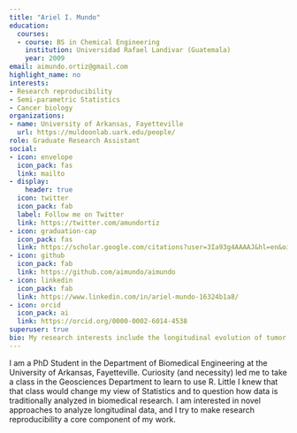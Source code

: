 ```yaml
---
title: "Ariel I. Mundo"
education:
  courses:
  - course: BS in Chemical Engineering
    institution: Universidad Rafael Landivar (Guatemala)
    year: 2009
email: aimundo.ortiz@gmail.com
highlight_name: no
interests:
- Research reproducibility
- Semi-parametric Statistics
- Cancer biology
organizations:
- name: University of Arkansas, Fayetteville
  url: https://muldoonlab.uark.edu/people/
role: Graduate Research Assistant
social:
- icon: envelope
  icon_pack: fas
  link: mailto
- display:
    header: true
  icon: twitter
  icon_pack: fab
  label: Follow me on Twitter
  link: https://twitter.com/amundortiz
- icon: graduation-cap
  icon_pack: fas
  link: https://scholar.google.com/citations?user=3Ia93g4AAAAJ&hl=en&oi=ao
- icon: github
  icon_pack: fab
  link: https://github.com/aimundo/aimundo
- icon: linkedin
  icon_pack: fab
  link: https://www.linkedin.com/in/ariel-mundo-16324b1a8/
- icon: orcid
  icon_pack: ai
  link: https://orcid.org/0000-0002-6014-4538
superuser: true
bio: My research interests include the longitudinal evolution of tumor response to treatment and statistical methods to analyze such evolution. I am also interested in research reproducibility in Biomedical Engineering.
---
```


I am a PhD Student in the Department of Biomedical Engineering at the University of Arkansas, Fayetteville. Curiosity (and necessity) led me to take a class in the Geosciences Department to learn to use R. Little I knew that that class would change my view of Statistics and to question how data is traditionally analyzed in biomedical research. I am interested in novel approaches to analyze longitudinal data, and I try to make research reproducibility a core component of my work.
